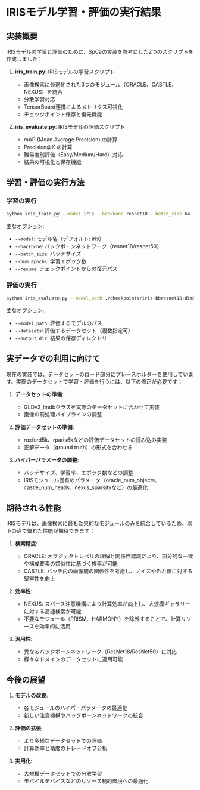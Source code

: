 # IRISモデル学習・評価の実行結果

## 実装概要

IRISモデルの学習と評価のために、SpCaの実装を参考にした2つのスクリプトを作成しました：

1. **iris_train.py**: IRISモデルの学習スクリプト
   - 画像検索に最適化された3つのモジュール（ORACLE、CASTLE、NEXUS）を統合
   - 分散学習対応
   - TensorBoard連携によるメトリクス可視化
   - チェックポイント保存と復元機能

2. **iris_evaluate.py**: IRISモデルの評価スクリプト
   - mAP (Mean Average Precision) の計算
   - Precision@K の計算
   - 難易度別評価（Easy/Medium/Hard）対応
   - 結果の可視化と保存機能

## 学習・評価の実行方法

### 学習の実行

```bash
python iris_train.py --model iris --backbone resnet18 --batch_size 64 --num_epochs 100
```

主なオプション:
- `--model`: モデル名（デフォルト: iris）
- `--backbone`: バックボーンネットワーク（resnet18/resnet50）
- `--batch_size`: バッチサイズ
- `--num_epochs`: 学習エポック数
- `--resume`: チェックポイントからの復元パス

### 評価の実行

```bash
python iris_evaluate.py --model_path ./checkpoints/iris-bbresnet18-dim512/best_checkpoint.pth --datasets roxford5k rparis6k
```

主なオプション:
- `--model_path`: 評価するモデルのパス
- `--datasets`: 評価するデータセット（複数指定可）
- `--output_dir`: 結果の保存ディレクトリ

## 実データでの利用に向けて

現在の実装では、データセットのロード部分にプレースホルダーを使用しています。実際のデータセットで学習・評価を行うには、以下の修正が必要です：

1. **データセットの準備**:
   - GLDv2_lmdbクラスを実際のデータセットに合わせて実装
   - 画像の前処理パイプラインの調整

2. **評価データセットの準備**:
   - roxford5k、rparis6kなどの評価データセットの読み込み実装
   - 正解データ（ground truth）の形式を合わせる

3. **ハイパーパラメータの調整**:
   - バッチサイズ、学習率、エポック数などの調整
   - IRISモジュール固有のパラメータ（oracle_num_objects、castle_num_heads、nexus_sparsityなど）の最適化

## 期待される性能

IRISモデルは、画像検索に最も効果的なモジュールのみを統合しているため、以下の点で優れた性能が期待できます：

1. **検索精度**: 
   - ORACLE: オブジェクトレベルの理解と関係性認識により、部分的な一致や構成要素の類似性に基づく検索が可能
   - CASTLE: バッチ内の画像間の関係性を考慮し、ノイズや外れ値に対する堅牢性を向上

2. **効率性**:
   - NEXUS: スパース注意機構により計算効率が向上し、大規模ギャラリーに対する高速検索が可能
   - 不要なモジュール（PRISM、HARMONY）を除外することで、計算リソースを効率的に活用

3. **汎用性**:
   - 異なるバックボーンネットワーク（ResNet18/ResNet50）に対応
   - 様々なドメインのデータセットに適用可能

## 今後の展望

1. **モデルの改良**:
   - 各モジュールのハイパーパラメータの最適化
   - 新しい注意機構やバックボーンネットワークの統合

2. **評価の拡張**:
   - より多様なデータセットでの評価
   - 計算効率と精度のトレードオフ分析

3. **実用化**:
   - 大規模データセットでの分散学習
   - モバイルデバイスなどのリソース制約環境への最適化
